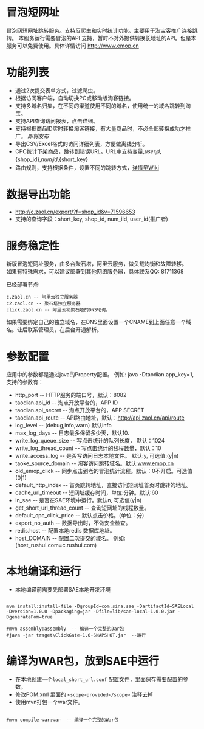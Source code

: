 冒泡短网址
========

冒泡网短网址跳转服务。支持反爬虫和实时统计功能。主要用于淘宝客推广连接跳转。 本服务运行需要冒泡的API
支持，暂时不对外提供转换长地址的API。但是本服务可以免费使用。具体详情访问 http://www.emop.cn

功能列表
=======
*  通过2次提交表单方式，过滤爬虫。
*  根据访问客户端，自动切换PC或移动版淘客链接。
*  支持多域名归集，在不同的渠道使用不同的域名，使用统一的域名跳转到淘宝。
*  支持API查询访问报表，点击详细。
*  支持根据商品ID实时转换淘客链接，有大量商品时，不必全部转换成功才推广。 *即将发布*
*  导出CSV/Excel格式的访问详细列表，方便做离线分析。
*  CPC统计下架商品，跳转到错误URL。URL中支持变量,${user_id},${shop_id},${num_iid},${short_key}
*  路由规则，支持根据条件，设置不同的跳转方式，[详情见Wiki](https://github.com/emop/ClickGate/wiki/RouteRule)

数据导出功能
==========
*  http://c.zaol.cn/export/?f=shop_id&v=71596653
*  支持的查询字段：short_key, shop_id, num_iid, user_id(推广者)

服务稳定性
========
新版冒泡短网址服务，由多台聚石塔，阿里云服务，做负载均衡和故障转移。  
如果有特殊需求，可以建议部署到其他网络服务器，具体联系QQ: 81711368

已经部署节点:

```
c.zaol.cn -- 阿里云独立服务器  
c2.zaol.cn -- 聚石塔独立服务器  
click.zaol.cn -- 阿里云和聚石塔的DNS轮询。  
```

如果需要绑定自己的独立域名，在DNS里面设置一个CNAME到上面任意一个域名。让后联系管理员，在后台开通解析。


参数配置
=======

应用中的参数都是通过java的Property配置。 例如: java -Dtaodian.app_key=1, 支持的参数有：

*  http_port -- HTTP服务的端口号，默认：8082
*  taodian.api_id -- 淘点开放平台的，APP ID
*  taodian.api_secret -- 淘点开放平台的，APP SECRET
*  taodian.api_route -- API路由地址，默认：http://api.zaol.cn/api/route
*  log_level -- (debug,info,warn) 默认info
*  max_log_days -- 日志最多保留多少天，默认10.
*  write_log_queue_size -- 写点击统计的队列长度， 默认：1024
*  write_log_thread_count -- 写点击统计的线程数量，默认：10
*  write_access_log -- 是否写访问日志本地文件。 默认:y, 可选值:(y|n)
*  taoke_source_domain -- 淘客访问跳转域名。默认:www.emop.cn
*  old_emop_click -- 同步点击到老的冒泡统计流程。默认：0不开启。可选值(0|1)
*  default_http_index -- 首页跳转地址，直接访问短网址首页时跳转的地址。
*  cache_url_timeout -- 短网址缓存时间，单位:分钟。默认:60
*  in_sae -- 是否在SAE环境中运行。默认n, 可选值(y|n)
*  get_short_url_thread_count -- 查询短网址的线程数量。
*  default_cpc_click_price -- 默认点击价格。(单位：分)
*  export_no_auth -- 数据导出时，不做安全检查。
*  redis.host -- 配置本地redis 数据库地址。
*  host_DOMAIN -- 配置二次提交的域名。 例如:(host_rushui.com=c.rushui.com)

本地编译和运行
===========
* 本地编译前需要先部署SAE本地开发环境

```

mvn install:install-file -DgroupId=com.sina.sae -DartifactId=SAELocal -Dversion=1.0.0 -Dpackaging=jar -Dfile=lib/sae-local-1.0.0.jar -DgeneratePom=true

#mvn assembly:assembly  -- 编译一个完整的Jar包
#java -jar traget\ClickGate-1.0-SNAPSHOT.jar  --运行
```


编译为WAR包，放到SAE中运行
======================
*  在本地创建一个`local_short_url.conf` 配置文件，里面保存需要配置的参数。
*  修改POM.xml 里面的 `<scope>provided</scope>` 注释去掉
*  使用mvn打包一个war文件。

```

#mvn compile war:war  -- 编译一个完整的War包
```



